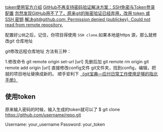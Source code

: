 <!--
 * @Author: tangdaoyong
 * @Date: 2021-08-17 16:45:42
 * @LastEditors: tangdaoyong
 * @LastEditTime: 2021-08-17 17:04:18
 * @Description: GitHub不再支持密码验证解决方案：SSH免密与Token登录配置
-->

[token使用官方介绍](https://docs.github.com/en/github/authenticating-to-github/keeping-your-account-and-data-secure/creating-a-personal-access-token)
[GitHub不再支持密码验证解决方案：SSH免密与Token登录配置](https://cloud.tencent.com/developer/article/1861466)
[忽然发现GitHub用不了了，原来git的账密验证已经弃用，改用 token 或 SSH 密钥](https://xiaoqiang666.blog.csdn.net/article/details/119712839)
[解决git@github.com: Permission denied (publickey). Could not read from remote repository.](https://www.jianshu.com/p/7d57ce4147d3)

配置好`公钥`之后，记住，你项目得使用 `SSH clone`.如果本地是https 源，那么就修改git 仓库地址

git修改远程仓库地址
方法有三种：

1.修改命令
git remote origin set-url [url]
先删后加
git remote rm origin
git remote add origin [url]
直接修改config文件
git文件夹，找到config，编辑，把就的项目地址替换成新的。
顺手安利下 [《git宝典—应付日常工作使用足够的指北手册》](https://www.zhoulujun.cn/html/tools/VCS/git/402.html)

## 使用token
原来输入密码的时候，输入生成的token就可以了
$ git clone https://github.com/username/repo.git

Username: your_username
Password: your_token